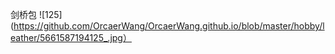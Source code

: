 剑桥包
![125](https://github.com/OrcaerWang/OrcaerWang.github.io/blob/master/hobby/leather/5661587194125_.jpg）

